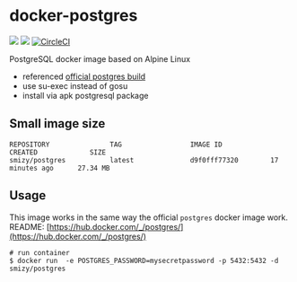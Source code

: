 # docker-postgres
[![](https://images.microbadger.com/badges/image/smizy/postgres.svg)](https://microbadger.com/images/smizy/postgres "Get your own image badge on microbadger.com") 
[![](https://images.microbadger.com/badges/version/smizy/postgres.svg)](https://microbadger.com/images/smizy/postgres "Get your own version badge on microbadger.com")
[![CircleCI](https://circleci.com/gh/smizy/docker-postgres.svg?style=svg&circle-token=829311c92db66b7cd382343c146310eca75ca830)](https://circleci.com/gh/smizy/docker-postgres)

PostgreSQL docker image based on Alpine Linux

* referenced [official postgres build](https://registry.hub.docker.com/_/postgres/)
* use su-exec instead of gosu
* install via apk postgresql package

## Small image size

```
REPOSITORY               TAG                 IMAGE ID            CREATED             SIZE
smizy/postgres           latest              d9f0fff77320        17 minutes ago      27.34 MB
```

## Usage

This image works in the same way the official `postgres` docker image work.
README: [https://hub.docker.com/_/postgres/](https://hub.docker.com/_/postgres/)

```
# run container
$ docker run  -e POSTGRES_PASSWORD=mysecretpassword -p 5432:5432 -d smizy/postgres
```